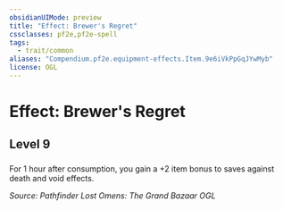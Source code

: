 ```yaml
---
obsidianUIMode: preview
title: "Effect: Brewer's Regret"
cssclasses: pf2e,pf2e-spell
tags:
  - trait/common
aliases: "Compendium.pf2e.equipment-effects.Item.9e6iVkPpGqJYwMyb"
license: OGL
---
```

# Effect: Brewer's Regret
## Level 9
### 






For 1 hour after consumption, you gain a +2 item bonus to saves against death and void effects.

*Source: Pathfinder Lost Omens: The Grand Bazaar*
*OGL*